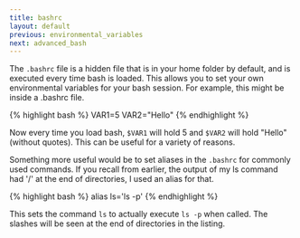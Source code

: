```yaml
---
title: bashrc
layout: default
previous: environmental_variables
next: advanced_bash
---
```


The `.bashrc` file is a hidden file that is in your home folder by default, and
is executed every time bash is loaded.  This allows you to set your own
environmental variables for your bash session.  For
example, this might be inside a .bashrc file.

{% highlight bash %}
VAR1=5
VAR2="Hello"
{% endhighlight %}

Now every time you load bash, `$VAR1` will hold 5 and `$VAR2` will hold "Hello"
(without quotes).  This can be useful for a variety of reasons.

Something more useful would be to set aliases in the `.bashrc` for commonly used
commands.  If you recall from earlier, the output of my ls command had '/' at
the end of directories, I used an alias for that.

{% highlight bash %}
alias ls='ls -p'
{% endhighlight %}

This sets the command `ls` to actually execute `ls -p` when called. The slashes will be seen
at the end of directories in the listing.
